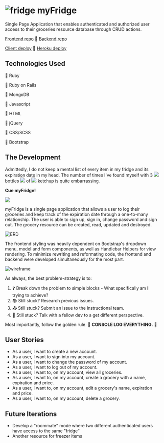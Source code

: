 # ![fridge](https://i.imgur.com/jOpSJ9pt.jpg) myFridge
Single Page Application that enables authenticated and authorized user access to their groceries resource database through CRUD actions.

[Frontend repo](https://github.com/ekmy318/myfridge_frontend) :apple: [Backend repo](https://github.com/ekmy318/myfridge_backend)

[Client deploy](https://ekmy318.github.io/myfridge_frontend/) :green_apple: [Heroku deploy](https://thawing-beyond-81012.herokuapp.com/)

## Technologies Used
:pineapple: Ruby

:stew: Ruby on Rails

:banana: MongoDB

:watermelon: Javascript

:fried_shrimp: HTML

:strawberry: jQuery

:pizza: CSS/SCSS

:lemon: Bootstrap

## The Development
Admittedly, I do not keep a mental list of every item in my fridge and its expiration date in my head. The number of times I've found myself with 3 ![](https://i.imgur.com/YtX0WSz.jpg) bottles ![](https://i.imgur.com/YtX0WSz.jpg) of ![](https://i.imgur.com/YtX0WSz.jpg) ketchup is quite embarrassing.

**Cue myFridge!**

![](https://i.imgur.com/jOpSJ9p.jpg)

myFridge is a single page application that allows a user to log their groceries and keep track of the expiration date through a one-to-many relationship. The user is able to sign up, sign in, change password and sign out. The grocery resource can be created, read, updated and destroyed.

![ERD](https://i.imgur.com/Y5BbEzf.jpg)

The frontend styling was heavily dependent on Bootstrap's dropdown menu, model and form components, as well as Handlebar Helpers for view rendering. To minimize rewriting and reformating code, the frontend and backend were developed simultaneously for the most part.

![wireframe](https://i.imgur.com/aDMmPpK.jpg)

As always, the best problem-strategy is to:
1. :question: Break down the problem to simple blocks - What specifically am I trying to achieve?
2. :books: Still stuck? Research previous issues.
3. :outbox_tray: Still stuck? Submit an issue to the instructional team.
4. :two_women_holding_hands: Still stuck? Talk with a fellow dev to a get different perspective.

Most importantly, follow the golden rule: :mega: **CONSOLE LOG EVERYTHING.** :mega:


## User Stories
- As a user, I want to create a new account.
- As a user, I want to sign into my account.
- As a user, I want to change the password of my account.
- As a user, I want to log out of my account.
- As a user, I want to, on my account, view all groceries.
- As a user, I want to, on my account, create a grocery with a name, expiration and price.
- As a user, I want to, on my account, edit a grocery's name, expiration and price.
- As a user, I want to, on my account, delete a grocery.

## Future Iterations
- Develop a "roommate" mode where two different authenticated users have access to the same "fridge"
- Another resource for freezer items
